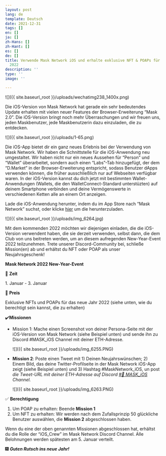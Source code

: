 ```yaml
---
layout: post
lang: de
template: Deutsch
date: 2021-12-31
tags: []
en: []
ja: []
zh-Hans: []
zh-Hant: []
es: []
de: []
title: Verwende Mask Network iOS und erhalte exklusive NFT & POAPs für das neue Jahr
  2022
description: ''
type: ''
image: ''

---
```

![]({{ site.baseurl_root }}/uploads/wechatimg238_1400x.png)

Die iOS-Version von Mask Network hat gerade ein sehr bedeutendes Update erhalten mit vielen neuer Features der Browser-Erweiterung “Mask 2.0”. Die iOS-Version bringt noch mehr Überraschungen und wir freuen uns, jeden Maskbenutzer, jede Maskbenutzerin dazu einzuladen, die zu entdecken.

![]({{ site.baseurl_root }}/uploads/1-65.png)

Die iOS-App bietet dir ein ganz neues Erlebnis bei der Verwendung von Mask Network. Wir haben die Schnittstelle für die iOS-Anwendung neu umgestaltet. Wir haben nicht nur ein neues Aussehen für “Person” und “Wallet” überarbeitet, sondern auch einen “Labs”-Tab hinzugefügt, der dem “D.Market” in der Browser-Erweiterung entspricht, sodass Benutzer dApps verwenden können, die früher ausschließlich nur auf Webseiten verfügbar waren. In der iOS-Version kannst du dich jetzt mit bestimmten Wallet-Anwendungen (Wallets, die den WalletConnect-Standard unterstüzten) auf deinem Smartphone verbinden und deine Vermögenswerte in verschiedenen Ketten alle an einem Ort anzeigen.

  
Lade die iOS-Anwendung herunter, indem du im App Store nach “Mask Network” suchst, oder klicke [hier](https://apps.apple.com/app/id1478382964) um die herunterzuladen.

![]({{ site.baseurl_root }}/uploads/img_6264.jpg)

Mit dem kommenden 2022 möchten wir diejenigen einladen, die die iOS-Version verwendent haben, die sie derzeit verwenden, selbst dann, die dem Club von uns beitreten werden, um an diesem aufregenden New-Year-Event 2022 teilzunehmen. Trete unserer Discord-Community bei, schließe Mission(en) ab und erhältst du NFT oder POAP als unser Neujahrsgeschenk!

**Mask Network 2022 New-Year-Event**

📅 **Zeit**

1\. Januar - 3. Januar

🎁 **Preis**

Exklusive NFTs und POAPs für das neue Jahr 2022 (siehe unten, wie du berechtigt sein kannst, die zu erhalten)

✔️**Missionen**

* Mission 1: Mache einen Screenshot von deiner Persona-Seite mit der iOS-Version von Mask Network (siehe Beispiel unten) und sende ihn zu Discord #MASK_iOS Channel mit deiner ETH-Adresse.

  ![]({{ site.baseurl_root }}/uploads/img_6255.PNG)
* **Mission 2**: Poste einen Tweet mit 1) Deinen Neujahrswünschen; 2) Einem Bild, das deine Twitter-Profilseite in der Mask Network iOS-App zeigt (siehe Beispiel unten) und 3) Hashtag #MaskNetwork_iOS, un post _die Tweet-URL mit deiner ETH-Adresse auf Discord_ [_#📱 MASK_iOS_](https://discord.com/channels/757597809993056387/925998645541765130) _Channel._

  ![]({{ site.baseurl_root }}/uploads/img_6263.PNG)

✅ **Berechtigung**

1. Um POAP zu erhalten: Beende **Mission 1**
2. Um NFT zu erhalten: Wir werden nach dem Zufallsprinzip 50 glückliche Benutzer auswählen, die **Mission 2** abgeschlossen haben.

Wenn du eine der oben genannten Missionen abgeschlossen hat, erhältst du die Rolle der “iOS_Crew” im Mask Network Discord Channel. Alle Belohnungen werden spätesten am 5. Januar verteilt.

  
  
🎆 **_Guten Rutsch ins neue Jahr!_**
